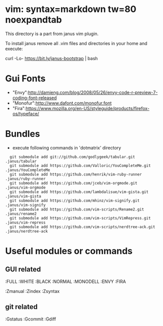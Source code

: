 # vim: syntax=markdown tw=80 noexpandtab
This directory is a part from janus vim plugin.

To install janus remove all .vim files and directories in your home and
execute:

  curl -Lo- https://bit.ly/janus-bootstrap | bash

# Gui Fonts

* "Envy":http://damieng.com/blog/2008/05/26/envy-code-r-preview-7-coding-font-released
* "Monofur":http://www.dafont.com/monofur.font
* "Fira":https://www.mozilla.org/en-US/styleguide/products/firefox-os/typeface/

# Bundles

* execute following commands in 'dotmatrix' directory

```
  git submodule add git://github.com/godlygeek/tabular.git .janus/tabular
  git submodule add https://github.com/Valloric/YouCompleteMe.git .janus/YouCompleteMe
  git submodule add https://github.com/henrik/vim-ruby-runner .janus/ruby-runner
  git submodule add https://github.com/jceb/vim-orgmode.git .janus/vim-orgmode
  git submodule add https://github.com/lambdalisue/vim-gista.git .janus/vim-gista
  git submodule add https://github.com/mhinz/vim-signify.git .janus/vim-signify
  git submodule add https://github.com/vim-scripts/Rename2.git .janus/rename2
  git submodule add https://github.com/vim-scripts/VimRepress.git .janus/vim-repress
  git submodule add https://github.com/vim-scripts/nerdtree-ack.git .janus/nerdtree-ack
```

# Useful modules or commands

## GUI related

:FULL
:WHITE
:BLACK
:NORMAL
:MONODELL
:ENVY
:FIRA

:Zmanual
:Zindex
:Zsyntax

## git related

:Gstatus
:Gcommit
:Gdiff

